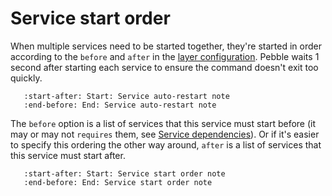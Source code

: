 # Service start order

When multiple services need to be started together, they're started in order according to the `before` and `after` in the [layer configuration](../reference/layer-specification.md). Pebble waits 1 second after starting each service to ensure the command doesn't exit too quickly.

```{include} /reuse/service-auto-restart.md
   :start-after: Start: Service auto-restart note
   :end-before: End: Service auto-restart note
```

The `before` option is a list of services that this service must start before (it may or may not `requires` them, see [Service dependencies](./service-dependencies.md)). Or if it's easier to specify this ordering the other way around, `after` is a list of services that this service must start after.

```{include} /reuse/service-start-order.md
   :start-after: Start: Service start order note
   :end-before: End: Service start order note
```